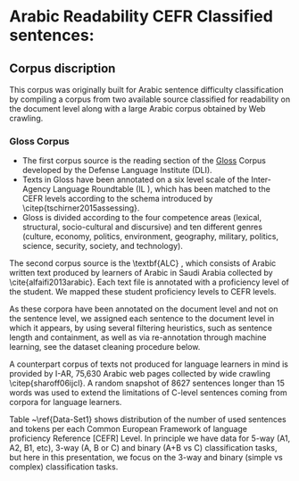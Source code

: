 # Arabic Readability CEFR Classified sentences:
## Corpus discription
This corpus was originally built for Arabic sentence difficulty classification by compiling a corpus from two available source classified for readability on the document level along with a large Arabic corpus obtained by Web crawling.
### Gloss Corpus 
- The first corpus source is the reading section of the [Gloss](https://gloss.dliflc.edu/) Corpus developed by the Defense Language Institute (DLI).
- Texts in Gloss have been annotated on a six level scale of the Inter-Agency Language Roundtable (IL ), which has been matched to the CEFR levels according to the schema introduced by \citep{tschirner2015assessing}. 
- Gloss is divided according to the four competence areas (lexical, structural, socio-cultural and discursive) and ten different genres (culture, economy, politics, environment, geography, military, politics, science, security, society, and technology). 

The second corpus source is the \textbf{ALC} , which consists of Arabic written text produced by learners of Arabic in Saudi Arabia collected by \cite{alfaifi2013arabic}. Each text file is annotated with a proficiency level of the student. We mapped these student proficiency levels to CEFR levels.


As these corpora have been annotated on the document level and not on the sentence level, we assigned each sentence to the document level in which it appears, by using several filtering heuristics, such as sentence length and containment, as well as via re-annotation through machine learning, see the dataset cleaning procedure below.

A counterpart corpus of texts not produced for language learners in mind is provided by I-AR, 75,630 Arabic web pages collected by wide crawling \citep{sharoff06ijcl}.  A random snapshot of 8627 sentences longer than 15 words was used to extend the limitations of C-level sentences coming from corpora for language learners.

Table ~\ref{Data-Set1} shows distribution of the number of used sentences and tokens per each Common European Framework of language proficiency Reference [CEFR] Level. In principle we have data for 5-way (A1, A2, B1, etc), 3-way (A, B or C) and binary (A+B vs C) classification tasks, but here in this presentation, we focus on the 3-way and binary (simple vs complex) classification tasks.
